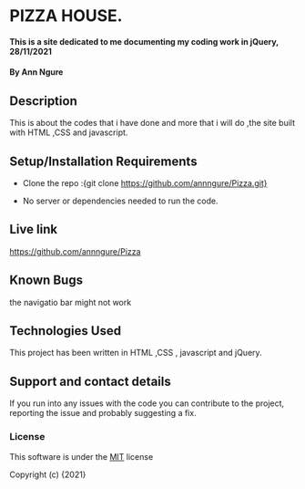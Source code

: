 # PIZZA HOUSE.

#### This is a site dedicated to me documenting my coding work in jQuery, 28/11/2021

#### By **Ann Ngure**

## Description
This is about the codes that i have done and more that i will do ,the site built with HTML ,CSS and javascript.

## Setup/Installation Requirements

* Clone the repo :{git clone https://github.com/annngure/Pizza.git}

* No server or dependencies needed to run the code.

## Live link

https://github.com/annngure/Pizza
## Known Bugs
the navigatio bar might not work

## Technologies Used

This project has been written in HTML ,CSS , javascript and jQuery.

## Support and contact details

If you run into any issues with the code you can contribute to the project, reporting the issue and probably suggesting a fix.

### License

This software is under the [MIT](LICENSE) license

Copyright (c) {2021}
